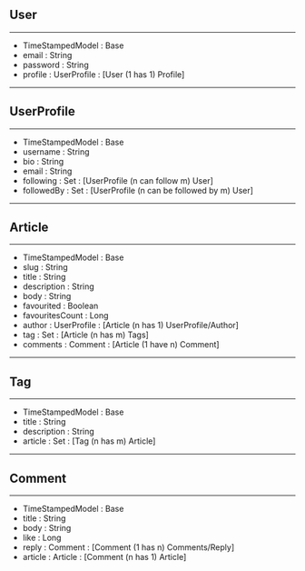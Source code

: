 ## User
-------
- TimeStampedModel : Base
- email : String
- password : String
- profile : UserProfile : [User (1 has 1) Profile]

-- -- 

## UserProfile
--------------
- TimeStampedModel : Base
- username : String
- bio : String
- email : String
- following : Set<User> : [UserProfile (n can follow m) User]
- followedBy : Set<User> : [UserProfile (n can be followed by m) User]

-- -- 

## Article
----------
- TimeStampedModel : Base
- slug : String
- title : String
- description : String
- body : String
- favourited : Boolean
- favouritesCount : Long
- author : UserProfile : [Article (n has 1) UserProfile/Author]
- tag : Set<Tag> : [Article (n has m) Tags]
- comments :  Comment : [Article (1 have n) Comment]

-- --

## Tag
------
- TimeStampedModel : Base
- title : String
- description : String
- article : Set<Articles> : [Tag (n has m) Article]

-- --

## Comment
----------
- TimeStampedModel : Base
- title : String
- body : String
- like : Long
- reply : Comment : [Comment (1 has n) Comments/Reply]
- article : Article : [Comment (n has 1) Article]